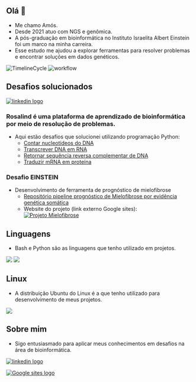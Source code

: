 ## Olá 👋
- Me chamo Amós.
- Desde 2021 atuo com NGS e genômica.
- A pós-graduação em bioinformática no Instituto Israelita Albert Einstein foi um marco na minha carreira.
- Esse estudo me ajudou a explorar ferramentas para resolver problemas e encontrar soluções em dados genéticos.

![TimelineCycle](https://github.com/user-attachments/assets/6f296338-edfc-4eb2-9d14-7b67e3addc98)
![workflow](https://github.com/user-attachments/assets/a8e6b7d7-0e4d-4bf3-bdb0-b8806d1ef524)

## Desafios solucionados
[![linkedin logo](https://rosalind.info/static/img/logo.png?v=1637535648)](https://rosalind.info/problems/list-view/)
### Rosalind é uma plataforma de aprendizado de bioinformática por meio de resolução de problemas.
- Aqui estão desafios que solucionei utilizando programação Python:
  - [Contar nucleotídeos do DNA](https://github.com/bioinfoamos01/rosalind_challenges?tab=readme-ov-file#contar-nucleot%C3%ADdeos-do-dna)
  - [Transcrever DNA em RNA](https://github.com/bioinfoamos01/rosalind_challenges?tab=readme-ov-file#contar-nucleot%C3%ADdeos-do-dna)
  - [Retornar sequência reversa complementar de DNA](https://github.com/bioinfoamos01/rosalind_challenges/blob/main/README.md#retornar-sequ%C3%AAncia-reversa-complementar-de-dna)
  - [Traduzir mRNA em proteína](https://github.com/bioinfoamos01/rosalind_challenges/blob/main/README.md#retornar-sequ%C3%AAncia-reversa-complementar-de-dna)

### Desafio EINSTEIN
  - Desenvolvimento de ferramenta de prognóstico de mielofibrose
      - [Repositório pipeline prognóstico de Mielofibrose por evidência genética somática](https://github.com/bioinfoamos01/mfsomatica_var)
      - Website do projeto (link externo Google sites):
      [![Projeto Mielofibrose](https://github.com/user-attachments/assets/7fa65681-cf36-473f-8504-ae320c3055dc)](https://sites.google.com/view/g1-t5vsomticas/introdu%C3%A7%C3%A3o)

## Linguagens 
- Bash e Python são as linguagens que tenho utilizado em projetos.

<img src="https://img.shields.io/badge/python-3670A0?style=for-the-badge&logo=python&logoColor=ffdd54"/>  <img src="https://img.shields.io/badge/BASH-%20The%20born%20again%20shell-6b8e23?style=for-the-badge&logo=GNU%20BASH&logoColor=ffdd54"/> 

## Linux 
- A distribuição Ubuntu do Linux é a que tenho utilizado para desenvolvimento de meus projetos.
<img src="https://img.shields.io/badge/Ubuntu-E95420?style=for-the-badge&logo=Ubuntu&logoColor=white"/>

## Sobre mim
- Sigo entusiasmado para aplicar meus conhecimentos em desafios na área de bioinformática.

[![linkedin logo](https://img.shields.io/badge/%40-Linkedin-blue)](https://sites.google.com/view/g1-t5vsomticas/introdu%C3%A7%C3%A3o)

[![Google sites logo](https://img.shields.io/badge/%40-Meus%20Projetos%20Google%20Site-orange)](https://sites.google.com/view/amosedu)
